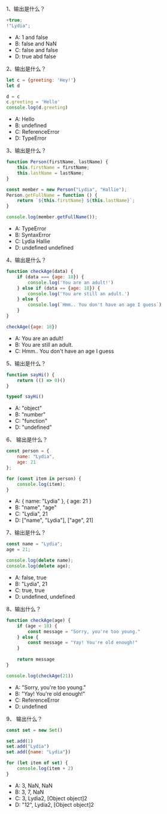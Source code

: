 1、输出是什么？

```js
+true;
!"Lydia";
```

* A: 1 and false
* B: false and NaN
* C: false and false
* D: true abd false

2、输出是什么？

```js
let c = {greeting: 'Hey!'}
let d

d = c
c.greeting = 'Hello'
console.log(d.greeting)
```

* A: Hello
* B: undefined
* C: ReferenceError
* D: TypeError

3、输出是什么？

```js
function Person(firstName, lastName) {
    this.firstName = firstName;
    this.lastName = lastName;
}

const member = new Person("Lydia", "Hallie");
Person.getFullName = function () {
    return `${this.firstName} ${this.lastName}`;
}

console.log(member.getFullName());
```

* A: TypeError
* B: SyntaxError
* C: Lydia Hallie
* D: undefined undefined

4、输出是什么？

```js
function checkAge(data) {
    if (data === {age: 18}) {
        console.log('You are an adult!')
    } else if (data == {age: 18}) {
        console.log('You are still an adult.')
    } else {
        console.log(`Hmm.. You don't have an age I guess`)
    }
}

checkAge({age: 18})
```

* A: You are an adult!
* B: You are still an adult.
* C: Hmm.. You don't have an age I guess

5、输出是什么？

```js
function sayHi() {
    return (() => 0)()
}

typeof sayHi()
```

* A: "object"
* B: "number"
* C: "function"
* D: "undefined"

6、 输出是什么？

```js
const person = {
    name: "Lydia",
    age: 21
};

for (const item in person) {
    console.log(item);
}
```

* A: { name: "Lydia" }, { age: 21 }
* B: "name", "age"
* C: "Lydia", 21
* D: ["name", "Lydia"], ["age", 21]

7、输出是什么？

```js
const name = "Lydia";
age = 21;

console.log(delete name);
console.log(delete age);
```

* A: false, true 
* B: "Lydia", 21 
* C: true, true 
* D: undefined, undefined

8、输出什么？

```js
function checkAge(age) {
    if (age < 18) {
        const message = "Sorry, you're too young."
    } else {
        const message = "Yay! You're old enough!"
    }
    
    return message
}

console.log(checkAge(21))
```

* A: "Sorry, you're too young."
* B: "Yay! You're old enough!"
* C: ReferenceError 
* D: undefined

9、 输出什么？

```js
const set = new Set()

set.add(1)
set.add("Lydia")
set.add({name: "Lydia"})

for (let item of set) {
    console.log(item + 2)
}
```

* A: 3, NaN, NaN 
* B: 3, 7, NaN 
* C: 3, Lydia2, [Object object]2 
* D: "12", Lydia2, [Object object]2